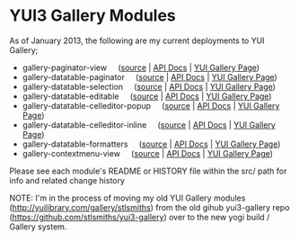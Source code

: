 YUI3 Gallery Modules
========================

As of January 2013, the following are my current deployments to YUI Gallery;
* gallery-paginator-view  &nbsp;&nbsp;&nbsp;  ([source](https://github.com/stlsmiths/new-gallery/tree/master/src/gallery-paginator-view) | [API Docs](http://stlsmiths.github.com/new-gallery/modules/gallery-paginator-view.html) | [YUI Gallery Page](http://yuilibrary.com/gallery/show/paginator-view))
* gallery-datatable-paginator  &nbsp;&nbsp;&nbsp; ([source](https://github.com/stlsmiths/new-gallery/tree/master/src/gallery-datatable-paginator) | [API Docs](http://stlsmiths.github.com/new-gallery/modules/gallery-datatable-paginator.html) | [YUI Gallery Page](http://yuilibrary.com/gallery/show/datatable-paginator))
* gallery-datatable-selection  &nbsp;&nbsp;&nbsp;  ([source](https://github.com/stlsmiths/new-gallery/tree/master/src/gallery-datatable-selection) | [API Docs](http://stlsmiths.github.com/new-gallery/modules/gallery-datatable-selection.html) | [YUI Gallery Page](http://yuilibrary.com/gallery/show/datatable-selection))
* gallery-datatable-editable  &nbsp;&nbsp;&nbsp;  ([source](https://github.com/stlsmiths/new-gallery/tree/master/src/gallery-datatable-editable) | [API Docs](http://stlsmiths.github.com/new-gallery/modules/gallery-datatable-editable.html) | [YUI Gallery Page](http://yuilibrary.com/gallery/show/datatable-editable))
* gallery-datatable-celleditor-popup  &nbsp;&nbsp;&nbsp;  ([source](https://github.com/stlsmiths/new-gallery/tree/master/src/gallery-datatable-celleditor-popup) | [API Docs](http://stlsmiths.github.com/new-gallery/modules/gallery-datatable-celleditor-popup.html) | [YUI Gallery Page](http://yuilibrary.com/gallery/show/datatable-celleditor-popup))
* gallery-datatable-celleditor-inline  &nbsp;&nbsp;&nbsp;  ([source](https://github.com/stlsmiths/new-gallery/tree/master/src/gallery-datatable-celleditor-inline) | [API Docs](http://stlsmiths.github.com/new-gallery/modules/gallery-datatable-celleditor-inline.html) | [YUI Gallery Page](http://yuilibrary.com/gallery/show/datatable-celleditor-inline))
* gallery-datatable-formatters  &nbsp;&nbsp;&nbsp; ([source](https://github.com/stlsmiths/new-gallery/tree/master/src/gallery-datatable-formatters) | [API Docs](http://stlsmiths.github.com/new-gallery/modules/gallery-datatable-formatters.html) | [YUI Gallery Page](http://yuilibrary.com/gallery/show/datatable-formatters))
* gallery-contextmenu-view &nbsp;&nbsp;&nbsp; ([source](https://github.com/stlsmiths/new-gallery/tree/master/src/gallery-contextmenu-view) | [API Docs](http://stlsmiths.github.com/new-gallery/modules/gallery-contextmenu-view.html) | [YUI Gallery Page](http://yuilibrary.com/gallery/show/contextmenu-view))

Please see each module's README or HISTORY file within the src/ path for info and related change history

NOTE: I'm in the process of moving my old YUI Gallery modules (http://yuilibrary.com/gallery/stlsmiths) from the old gihub yui3-gallery repo (https://github.com/stlsmiths/yui3-gallery) over to the new yogi build / Gallery system.

